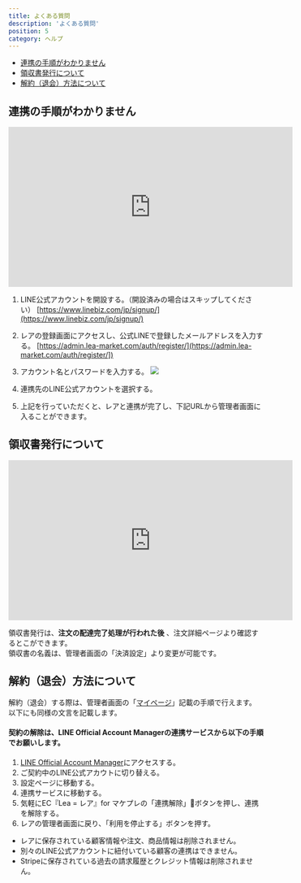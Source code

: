 ```yaml
---
title: よくある質問
description: 'よくある質問'
position: 5
category: ヘルプ
---
```


- [連携の手順がわかりません](#連携の手順がわかりません)
- [領収書発行について](#領収書発行について)
- [解約（退会）方法について](#解約（退会）方法について)

## 連携の手順がわかりません

<div class="youtube">
   <iframe width="560" height="315" src="https://www.youtube.com/embed/LAq18XJlVYE" title="YouTube video player" frameborder="0" allow="accelerometer; autoplay; clipboard-write; encrypted-media; gyroscope; picture-in-picture" allowfullscreen></iframe>
</div>

1. LINE公式アカウントを開設する。（開設済みの場合はスキップしてください）
   [https://www.linebiz.com/jp/signup/](https://www.linebiz.com/jp/signup/)

2. レアの登録画面にアクセスし、公式LINEで登録したメールアドレスを入力する。
   [https://admin.lea-market.com/auth/register/](https://admin.lea-market.com/auth/register/])

3. アカウント名とパスワードを入力する。
   <img src="/images/help-faq/help-faq_step1.png" />

4. 連携先のLINE公式アカウントを選択する。

5. 上記を行っていただくと、レアと連携が完了し、下記URLから管理者画面に入ることができます。


## 領収書発行について

<div class="youtube">
   <iframe width="560" height="315" src="https://www.youtube.com/embed/YZ1hI8JICUY" title="YouTube video player" frameborder="0" allow="accelerometer; autoplay; clipboard-write; encrypted-media; gyroscope; picture-in-picture" allowfullscreen></iframe>
</div>

領収書発行は、**注文の配達完了処理が行われた後** 、注文詳細ページより確認するとこができます。  
領収書の名義は、管理者画面の「決済設定」より変更が可能です。


## 解約（退会）方法について

解約（退会）する際は、管理者画面の「[マイページ](https://admin.lea-market.com/app/mypage/)」記載の手順で行えます。  
以下にも同様の文言を記載します。

#### 契約の解除は、LINE Official Account Managerの連携サービスから以下の手順でお願いします。

1. [LINE Official Account Manager](https://www.linebiz.com/jp/login/)にアクセスする。
2. ご契約中のLINE公式アカウトに切り替える。
3. 設定ページに移動する。
4. 連携サービスに移動する。
5. 気軽にEC『Lea = レア』for マケプレの「連携解除」ボタンを押し、連携を解除する。
6. レアの管理者画面に戻り、「利用を停止する」ボタンを押す。

<alert type="danger">
  <ul>
    <li>レアに保存されている顧客情報や注文、商品情報は削除されません。</li>
    <li>別々のLINE公式アカウントに紐付いている顧客の連携はできません。</li>
    <li>Stripeに保存されている過去の請求履歴とクレジット情報は削除されません。</li>
  </ul>
</alert>
